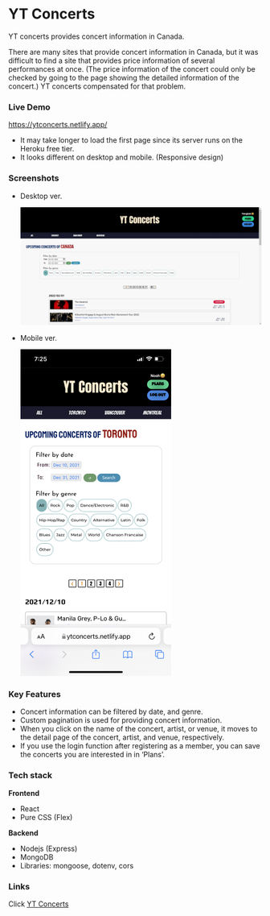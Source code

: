 # YT Concerts

YT concerts provides concert information in Canada.

There are many sites that provide concert information in Canada, but it was difficult to find a site that provides price information of several performances at once. (The price information of the concert could only be checked by going to the page showing the detailed information of the concert.) YT concerts compensated for that problem.

### Live Demo

https://ytconcerts.netlify.app/

- It may take longer to load the first page since its server runs on the Heroku free tier.
- It looks different on desktop and mobile. (Responsive design)

### Screenshots

- Desktop ver.

  ![Desktop ver.](Screenshots/Screenshot1.JPG)

- Mobile ver.

  ![Mobile ver.](Screenshots/Screenshot2.png)

### Key Features

- Concert information can be filtered by date, and genre.
- Custom pagination is used for providing concert information.
- When you click on the name of the concert, artist, or venue, it moves to the detail page of the concert, artist, and venue, respectively.
- If you use the login function after registering as a member, you can save the concerts you are interested in in ‘Plans’.

### Tech stack

**Frontend**

- React
- Pure CSS (Flex)

**Backend**

- Nodejs (Express)
- MongoDB
- Libraries: mongoose, dotenv, cors

### Links

Click [YT Concerts](https://github.com/yongtakjeon/YTConcerts)
